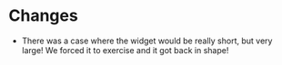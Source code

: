 # Changes
- There was a case where the widget would be really short, but very large! We forced it to exercise and it got back in shape!
